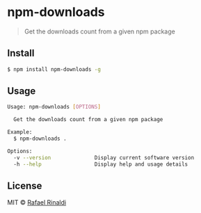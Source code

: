 # npm-downloads

> Get the downloads count from a given npm package

## Install

```sh
$ npm install npm-downloads -g
```

## Usage

```sh
Usage: npm-downloads [OPTIONS]

  Get the downloads count from a given npm package

Example:
  $ npm-downloads .

Options:
  -v --version              Display current software version
  -h --help                 Display help and usage details
```

## License

MIT :copyright: [Rafael Rinaldi](http://rinaldi.io)
